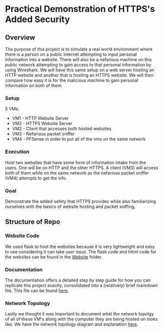 # Practical Demonstration of HTTPS's Added Security

## Overview
The purpose of this project is to simulate a real world environment where there is a person on a public internet attempting to input personal information into a website. There will also be a nefarious machine on this public network attempting to gain access to that personal information by using Wireshark. We will have this same setup on a web server hosting an HTTP website and another that is hosting an HTTPS website. We will then compare how easy it is for the malicious machine to gain personal information on both of them.
### Setup
5 VMs:
- VM1 - HTTP Website Server
- VM2 - HTTPS Website Server
- VM2 - Client that accesses both hosted websites
- VM3 - Nefarious packet sniffer
- VM4 - PFSense in order to put all of the vms on the same network

### Execution 
Host two websites that have some form of information intake from the users. One will be on HTTP and the other HTTPS. A client (VM3) will access both of them while on the same network as the nefarious packet sniffer (VM4) attempts to get the info.

### Goal 
Demonstrate the added safety that HTTPS provides while also familiarizing ourselves with the basics of website hosting and packet sniffing.

## Structure of Repo
### Website Code
We used flask to host the websites because it is very lightweight and easy to use considering it can take user input. The flask code and httml code for the websites can be found in the [Website](/Website) folder.
### Documentation
The documentation offers a detailed step by step guide for how you can replicate this project exactly, consolidated into a (relatively) brief markdown file. This file can be found [here](/Documentation/StepbyStep.md).
### Network Topology
Lastly we thought it was important to document what the network topolgy of all of these VM's along with the computer they are being hosted on looks like. We have the network topology diagram and explanation [here](/Documentation/NetworkTopology.md).

